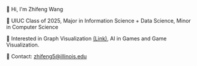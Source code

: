 🌺 Hi, I'm Zhifeng Wang

🌸 UIUC Class of 2025, Major in Information Science + Data Science, Minor in Computer Science

💮 Interested in Graph Visualization [(Link)](https://www.zugzwang.fun/graph/page/0/), AI in Games and Game Visualization.

🌹 Contact: [zhifeng5@illinois.edu](mailto:zhifeng5@illinois.edu)
